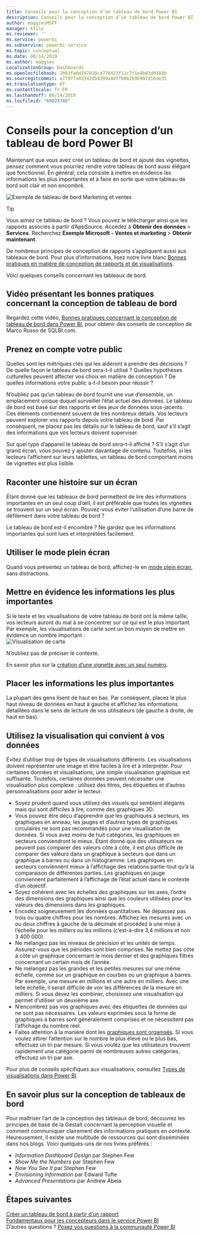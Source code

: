 ```yaml
---
title: Conseils pour la conception d’un tableau de bord Power BI
description: Conseils pour la conception d’un tableau de bord Power BI
author: maggiesMSFT
manager: kfile
ms.reviewer: ''
ms.service: powerbi
ms.subservice: powerbi-service
ms.topic: conceptual
ms.date: 08/14/2019
ms.author: maggies
LocalizationGroup: Dashboards
ms.openlocfilehash: 2083fa0d197010ca770422f11c7f1e4b83d0184b
ms.sourcegitcommit: a77977a43342db4399a4dffb862b96907d16de35
ms.translationtype: HT
ms.contentlocale: fr-FR
ms.lasthandoff: 08/14/2019
ms.locfileid: "69023746"
---
```

# <a name="tips-for-designing-a-great-power-bi-dashboard"></a>Conseils pour la conception d’un tableau de bord Power BI
Maintenant que vous avez créé un tableau de bord et ajouté des vignettes, pensez comment vous pourriez rendre votre tableau de bord aussi élégant que fonctionnel. En général, cela consiste à mettre en évidence les informations les plus importantes et à faire en sorte que votre tableau de bord soit clair et non encombré.

![Exemple de tableau de bord Marketing et ventes](media/service-dashboards-design-tips/power-bi-marketing-sample-dashboard.png)

> [!TIP]
> Vous aimez ce tableau de bord ? Vous pouvez le télécharger ainsi que les rapports associés à partir d’AppSource. Accédez à **Obtenir des données** > **Services**. Recherchez **Exemple Microsoft - Ventes et marketing** > **Obtenir maintenant**.

De nombreux principes de conception de rapports s’appliquent aussi aux tableaux de bord. Pour plus d’informations, lisez notre livre blanc [Bonnes pratiques en matière de conception de rapports et de visualisations](visuals/power-bi-visualization-best-practices.md).

Voici quelques conseils concernant les tableaux de bord.

## <a name="dashboard-design-best-practices-video"></a>Vidéo présentant les bonnes pratiques concernant la conception de tableau de bord

Regardez cette vidéo, [Bonnes pratiques concernant la conception de tableau de bord dans Power BI](https://www.youtube.com/watch?v=-tdkUYrzrio), pour obtenir des conseils de conception de Marco Russo de SQLBI.com.

## <a name="consider-your-audience"></a>Prenez en compte votre public
Quelles sont les métriques clés qui les aideront à prendre des décisions ? De quelle façon le tableau de bord sera-t-il utilisé ? Quelles hypothèses culturelles peuvent affecter vos choix en matière de conception ? De quelles informations votre public a-t-il besoin pour réussir ?

N’oubliez pas qu’un tableau de bord fournit une vue d’ensemble, un emplacement unique duquel surveiller l’état actuel des données. Le tableau de bord est basé sur des rapports et des jeux de données sous-jacents. Ces éléments contiennent souvent de très nombreux détails. Vos lecteurs peuvent explorer vos rapports depuis votre tableau de bord. Par conséquent, ne placez pas les détails sur le tableau de bord, sauf s’il s’agit des informations que vos lecteurs doivent superviser.

Sur quel type d’appareil le tableau de bord sera-t-il affiché ? S’il s’agit d’un grand écran, vous pouvez y ajouter davantage de contenu. Toutefois, si les lecteurs l’affichent sur leurs tablettes, un tableau de bord comportant moins de vignettes est plus lisible.

## <a name="tell-a-story-on-one-screen"></a>Raconter une histoire sur un écran
Étant donné que les tableaux de bord permettent de lire des informations importantes en un seul coup d’œil, il est préférable que toutes les vignettes se trouvent sur un seul écran. Pouvez-vous éviter l’utilisation d’une barre de défilement dans votre tableau de bord ?

Le tableau de bord est-il encombré ?  Ne gardez que les informations importantes qui sont lues et interprétées facilement.

## <a name="make-use-of-full-screen-mode"></a>Utiliser le mode plein écran
Quand vous présentez un tableau de bord, affichez-le en [mode plein écran](consumer/end-user-focus.md), sans distractions.

## <a name="accent-the-most-important-information"></a>Mettre en évidence les informations les plus importantes
Si le texte et les visualisations de votre tableau de bord ont la même taille, vos lecteurs auront du mal à se concentrer sur ce qui est le plus important. Par exemple, les visualisations de carte sont un bon moyen de mettre en évidence un nombre important :  
![Visualisation de carte](media/service-dashboards-design-tips/pbi_card.png)

N’oubliez pas de préciser le contexte.  

En savoir plus sur la [création d’une vignette avec un seul numéro](visuals/power-bi-visualization-card.md).

## <a name="place-the-most-important-information"></a>Placer les informations les plus importantes
La plupart des gens lisent de haut en bas. Par conséquent, placez le plus haut niveau de données en haut à gauche et affichez les informations détaillées dans le sens de lecture de vos utilisateurs (de gauche à droite, de haut en bas).

## <a name="use-the-right-visualization-for-the-data"></a>Utilisez la visualisation qui convient à vos données
Évitez d’utiliser trop de types de visualisations différents.  Les visualisations doivent représenter une image et être faciles à lire et à interpréter.  Pour certaines données et visualisations, une simple visualisation graphique est suffisante. Toutefois, certaines données peuvent nécessiter une visualisation plus complexe : utilisez des titres, des étiquettes et d’autres personnalisations pour aider le lecteur.  

* Soyez prudent quand vous utilisez des visuels qui semblent élégants mais qui sont difficiles à lire, comme des graphiques 3D. 
* Vous pouvez être déçu d’apprendre que les graphiques à secteurs, les graphiques en anneau, les jauges et d’autres types de graphiques circulaires ne sont pas recommandés pour une visualisation de données. Si vous avez moins de huit catégories, les graphiques en secteurs conviendront le mieux. Étant donné que des utilisateurs ne peuvent pas comparer des valeurs côte à côte, il est plus difficile de comparer des valeurs dans un graphique à secteurs que dans un graphique à barres ou dans un histogramme. Les graphiques en secteurs conviennent mieux à l’affichage des relations partie-tout qu’à la comparaison de différentes parties. Les graphiques en jauge conviennent parfaitement à l’affichage de l’état actuel dans le contexte d’un objectif.
* Soyez cohérent avec les échelles des graphiques sur les axes, l’ordre des dimensions des graphiques ainsi que les couleurs utilisées pour les valeurs des dimensions dans les graphiques.
* Encodez soigneusement les données quantitatives. Ne dépassez pas trois ou quatre chiffres pour les nombres. Affichez les mesures avec un ou deux chiffres à gauche de la décimale et procédez à une mise à l’échelle pour les milliers ou les millions (c’est-à-dire 3,4 millions et non 3 400 000).
* Ne mélangez pas les niveaux de précision et les unités de temps. Assurez-vous que les périodes sont bien comprises. Ne mettez pas côte à côte un graphique concernant le mois dernier et des graphiques filtrés concernant un certain mois de l’année.
* Ne mélangez pas les grandes et les petites mesures sur une même échelle, comme sur un graphique en courbes ou un graphique à barres. Par exemple, une mesure en millions et une autre en milliers. Avec une telle échelle, il serait difficile de voir les différences de la mesure en milliers. Si vous devez les combiner, choisissez une visualisation qui permet d’utiliser un deuxième axe.
* N’encombrez pas vos graphiques avec des étiquettes de données qui ne sont pas nécessaires. Les valeurs exprimées sous la forme de graphiques à barres sont généralement comprises et ne nécessitent pas l’affichage du nombre réel.
* Faites attention à la manière dont les [graphiques sont organisés](consumer/end-user-change-sort.md). Si vous voulez attirer l’attention sur le nombre le plus élevé ou le plus bas, effectuez un tri par mesure. Si vous voulez que les utilisateurs trouvent rapidement une catégorie parmi de nombreuses autres catégories, effectuez un tri par axe.  

Pour plus de conseils spécifiques aux visualisations, consultez [Types de visualisations dans Power BI](visuals/power-bi-visualization-types-for-reports-and-q-and-a.md).  

## <a name="learn-more-about-dashboard-design"></a>En savoir plus sur la conception de tableaux de bord
Pour maîtriser l’art de la conception des tableaux de bord, découvrez les principes de base de la Gestalt concernant la perception visuelle et comment communiquer clairement des informations pratiques en contexte. Heureusement, il existe une multitude de ressources qui sont disséminées dans nos blogs. Voici quelques-uns de nos livres préférés :

* *Information Dashboard Design* par Stephen Few  
* *Show Me the Numbers* par Stephen Few  
* *Now You See It* par Stephen Few  
* *Envisioning Information* par Edward Tufte  
* *Advanced Presentations* par Andrew Abela   

## <a name="next-steps"></a>Étapes suivantes
[Créer un tableau de bord à partir d’un rapport](service-dashboard-create.md)  
[Fondamentaux pour les concepteurs dans le service Power BI](service-basic-concepts.md)  
D’autres questions ? [Posez vos questions à la communauté Power BI](http://community.powerbi.com/)
